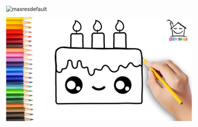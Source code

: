 ![maxresdefault](C:/Users/Mehmet%20Taha/Desktop/Documents/Assets/maxresdefault.jpg)

<img src="./Assets/maxresdefault.jpg">

